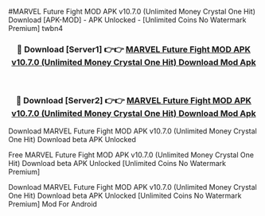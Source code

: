 #MARVEL Future Fight MOD APK v10.7.0 (Unlimited Money Crystal One Hit) Download [APK-MOD] - APK Unlocked - [Unlimited Coins No Watermark Premium] twbn4



<div align="center">

<h3>🔴 Download [Server1] 👉👉 <a href="https://momento.my/?title=MARVEL_Future_Fight_MOD_APK_v10.7.0_(Unlimited_Money_Crystal_One_Hit)_Download">MARVEL Future Fight MOD APK v10.7.0 (Unlimited Money Crystal One Hit) Download Mod Apk</a></h3><br>

<h3>🔴 Download [Server2] 👉👉 <a href="https://momento.my/?title=MARVEL_Future_Fight_MOD_APK_v10.7.0_(Unlimited_Money_Crystal_One_Hit)_Download">MARVEL Future Fight MOD APK v10.7.0 (Unlimited Money Crystal One Hit) Download Mod Apk</a></h3>
</div>



Download MARVEL Future Fight MOD APK v10.7.0 (Unlimited Money Crystal One Hit) Download beta APK Unlocked

Free MARVEL Future Fight MOD APK v10.7.0 (Unlimited Money Crystal One Hit) Download beta APK Unlocked [Unlimited Coins No Watermark Premium]

Download MARVEL Future Fight MOD APK v10.7.0 (Unlimited Money Crystal One Hit) Download beta APK Unlocked [Unlimited Coins No Watermark Premium] Mod For Android
